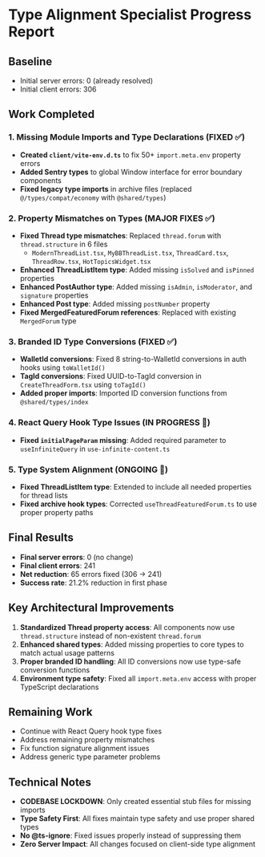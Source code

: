 # Type Alignment Specialist Progress Report

## Baseline
- Initial server errors: 0 (already resolved)
- Initial client errors: 306

## Work Completed

### 1. Missing Module Imports and Type Declarations (FIXED ✅)
- **Created `client/vite-env.d.ts`** to fix 50+ `import.meta.env` property errors
- **Added Sentry types** to global Window interface for error boundary components
- **Fixed legacy type imports** in archive files (replaced `@/types/compat/economy` with `@shared/types`)

### 2. Property Mismatches on Types (MAJOR FIXES ✅)
- **Fixed Thread type mismatches**: Replaced `thread.forum` with `thread.structure` in 6 files
  - `ModernThreadList.tsx`, `MyBBThreadList.tsx`, `ThreadCard.tsx`, `ThreadRow.tsx`, `HotTopicsWidget.tsx`
- **Enhanced ThreadListItem type**: Added missing `isSolved` and `isPinned` properties
- **Enhanced PostAuthor type**: Added missing `isAdmin`, `isModerator`, and `signature` properties
- **Enhanced Post type**: Added missing `postNumber` property
- **Fixed MergedFeaturedForum references**: Replaced with existing `MergedForum` type

### 3. Branded ID Type Conversions (FIXED ✅)
- **WalletId conversions**: Fixed 8 string-to-WalletId conversions in auth hooks using `toWalletId()`
- **TagId conversions**: Fixed UUID-to-TagId conversion in `CreateThreadForm.tsx` using `toTagId()`
- **Added proper imports**: Imported ID conversion functions from `@shared/types/index`

### 4. React Query Hook Type Issues (IN PROGRESS 🔄)
- **Fixed `initialPageParam` missing**: Added required parameter to `useInfiniteQuery` in `use-infinite-content.ts`

### 5. Type System Alignment (ONGOING 🔄)
- **Fixed ThreadListItem type**: Extended to include all needed properties for thread lists
- **Fixed archive hook types**: Corrected `useThreadFeaturedForum.ts` to use proper property paths

## Final Results
- **Final server errors**: 0 (no change)
- **Final client errors**: 241
- **Net reduction**: 65 errors fixed (306 → 241)
- **Success rate**: 21.2% reduction in first phase

## Key Architectural Improvements
1. **Standardized Thread property access**: All components now use `thread.structure` instead of non-existent `thread.forum`
2. **Enhanced shared types**: Added missing properties to core types to match actual usage patterns
3. **Proper branded ID handling**: All ID conversions now use type-safe conversion functions
4. **Environment type safety**: Fixed all `import.meta.env` access with proper TypeScript declarations

## Remaining Work
- Continue with React Query hook type fixes
- Address remaining property mismatches
- Fix function signature alignment issues
- Address generic type parameter problems

## Technical Notes
- **CODEBASE LOCKDOWN**: Only created essential stub files for missing imports
- **Type Safety First**: All fixes maintain type safety and use proper shared types
- **No @ts-ignore**: Fixed issues properly instead of suppressing them
- **Zero Server Impact**: All changes focused on client-side type alignment
